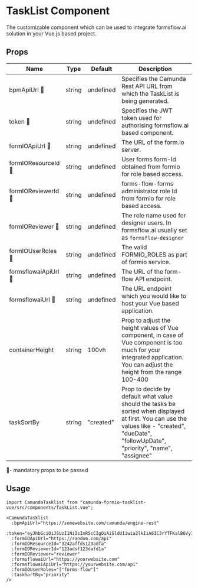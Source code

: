 # TaskList Component

The customizable component which can be used to integrate formsflow.ai
solution in your Vue.js based project. 

## Props

| Name | Type |  Default | Description |
| --- | --   | --- | ------- |
|  bpmApiUrl :triangular_flag_on_post: | string | undefined | Specifies the Camunda Rest API URL from which the TaskList is being generated.|
|  token :triangular_flag_on_post:  | string | undefined | Specifies the JWT token used for authorising formsflow.ai based component.|
|  formIOApiUrl :triangular_flag_on_post: | string | undefined | The URL of the form.io server. |
| formIOResourceId :triangular_flag_on_post: | string | undefined | User forms form-Id obtained from formio for role based access. |
| formIOReviewerId :triangular_flag_on_post: | string | undefined | forms-flow-forms administrator role Id from formio for role based access. |
| formIOReviewer :triangular_flag_on_post: | string | undefined | The role name used for designer users. In formsflow.ai usually set as `formsflow-designer` |
| formIOUserRoles :triangular_flag_on_post: | string | undefined | The valid FORMIO_ROLES as part of formio service. |
| formsflowaiApiUrl :triangular_flag_on_post: | string | undefined | The URL of the form-flow API  endpoint.|
| formsflowaiUrl :triangular_flag_on_post: | string | undefined | The URL endpoint which you would like to host your Vue based application.|
| containerHeight | string | 100vh | Prop to adjust the height values of Vue component, in case of Vue component is too much for your integrated application. You can adjust the height from the range 100-400 |
| taskSortBy | string | "created" | Prop to decide by default what value should the tasks be sorted when displayed at first. You can use the values like - "created", "dueDate", "followUpDate", "priority", "name", "assignee" |

🚩- mandatory props to be passed

## Usage

```
import CamundaTasklist from "camunda-formio-tasklist-vue/src/components/TaskList.vue";

<CamundaTasklist
  :bpmApiUrl="https://somewebsite.com/camunda/engine-rest"
  :token="eyJhbGciOiJSUzI1NiIsInR5cCIgOiAiSldUIiwia2lkIiA6ICJrYTFKalB6Vy1EaHNFSE9vd2NZVHRJdW9sR3FqT0NhN1NYV0RFc"
  :formIOApiUrl="https://random.com/api"
  :formIOResourceId="3242affds123adfa"
  :formIOReviewerId="123adsf123dafd1a"
  :formIOReviewer="reviewer"
  :formsflowaiUrl="https://yourwebsite.com"
  :formsflowaiApiUrl="https://yourwebsite.com/api"
  :formIOUserRoles="["forms-flow"]"
  :taskSortBy="priority"
/>
```
